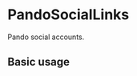 # PandoSocialLinks

Pando social accounts.

## Basic usage

<example file="pando-ui/pando-social-links/basic" />
